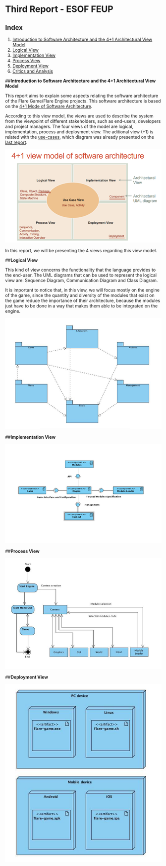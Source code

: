 # Third Report - ESOF FEUP

## Index
1. [Introduction to Software Architecture and the 4+1 Architectural View Model](#intro)
2. [Logical View](#log)
3. [Implementation View](#imp)
4. [Process View](#pro)
5. [Deployment View](#dep)
6. [Critics and Analysis](#crit)

##**Introduction to Software Architecture and the 4+1 Architectural View Model** <a name ="intro"></a>

This report aims to explain some aspects relating the software architecture of the Flare Game/Flare Engine projects. This software architecture is based on the [4+1 Mode of Software Architecture](http://cic.puj.edu.co/wiki/lib/exe/fetch.php?media=materias:mazeiar-kruchten-4_1.pdf).

According to this view model, the views are used to describe the system from the viewpoint of different stakeholders, such as end-users, developers and project managers. The four views of the model are logical, implementation, process and deployment view. The aditional view (+1) is related with the [use-cases](https://github.com/Francisca96/flare-game/blob/master/ESOF_docs/res/use_case.PNG), which diagram was already presented on the [last report](https://github.com/Francisca96/flare-game/blob/master/ESOF_docs/2nd_Assignment.md).

![Image](https://github.com/Francisca96/flare-game/blob/master/ESOF_docs/res/4%2B1model.png)

In this report, we will be presenting the 4 views regarding this view model.

##**Logical View** <a name ="log"></a>

This kind of view concerns the functionality that the language provides to the end-user. The UML diagrams that can be used to represent the logical view are: Sequence Diagram, Communication Diagram and Class Diagram.

It is important to notice that, in this view, we will focus mostly on the engine of the game, since the quantity and diversity of the modules that exist on the game reduce the importance of their architecture, because the modules just have to be done in a way that makes them able to be integrated on the engine.

![Image](https://github.com/Francisca96/flare-game/blob/master/ESOF_docs/res/logical_view.png)

##**Implementation View** <a name ="imp"></a>

![Image](https://github.com/Francisca96/flare-game/blob/master/ESOF_docs/res/implementation_view.png)

##**Process View** <a name ="pro"></a>

![Image](https://github.com/Francisca96/flare-game/blob/master/ESOF_docs/res/process_view.png)

##**Deployment View** <a name ="dep"></a>

![Image](https://github.com/Francisca96/flare-game/blob/master/ESOF_docs/res/deployment_view.jpg)
